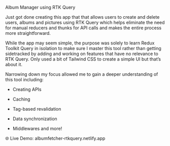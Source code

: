 Album Manager using RTK Query

Just got done creating this app that that allows users to create and delete users, albums and pictures using RTK Query which helps eliminate the need for manual reducers and thunks for API calls and makes the entire process more straightforward.

While the app may seem simple, the purpose was solely to learn Redux Toolkit Query in isolation to make sure I master this tool rather than getting sidetracked by adding and working on features that have no relevance to RTK Query. Only used a bit of Tailwind CSS to create a simple UI but that’s about it.

Narrowing down my focus allowed me to gain a deeper understanding of this tool including:

- Creating APIs

- Caching

- Tag-based revalidation

- Data synchronization

- Middlewares and more!

🌐 Live Demo: albumfetcher-rtkquery.netlify.app
